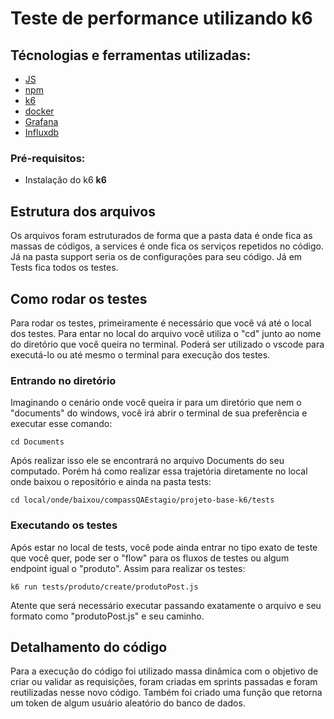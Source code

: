 # Teste de performance utilizando k6
## Técnologias e ferramentas utilizadas:  
- <a href="https://developer.mozilla.org/pt-BR/docs/Web/JavaScript">JS</a><br>
- <a href="https://www.npmjs.com/">npm</a><br>
- <a href="https://k6.io/">k6</a><br>
- <a href="https://www.docker.com/get-started">docker</a><br>
- <a href="https://grafana.com/">Grafana</a><br>
- <a href="https://github.com/influxdata/influxdb">Influxdb</a><br>

### Pré-requisitos: 
- Instalação do k6 <a src="https://k6.io/docs/getting-started/installation/">**k6**</a>

## Estrutura dos arquivos
Os arquivos foram estruturados de forma que a pasta data é onde fica as massas de códigos, a services é onde fica os serviços repetidos no código. Já na pasta support seria os de configurações para seu código. Já em Tests fica todos os testes.

## Como rodar os testes
Para rodar os testes, primeiramente é necessário que você vá até o local dos testes. Para entar no local do arquivo você utiliza o "cd" junto ao nome do diretório que você queira no terminal. Poderá ser utilizado o vscode para executá-lo ou até mesmo o terminal para execução dos testes.

### Entrando no diretório
Imaginando o cenário onde você queira ir para um diretório que nem o "documents" do windows, você irá abrir o terminal de sua preferência e executar esse comando:<br>
```terminal
cd Documents
```
Após realizar isso ele se encontrará no arquivo Documents do seu computado. Porém há como realizar essa trajetória diretamente no local onde baixou o repositório e ainda na pasta tests:<br>
```terminal
cd local/onde/baixou/compassQAEstagio/projeto-base-k6/tests
```

### Executando os testes
Após estar no local de tests, você pode ainda entrar no tipo exato de teste que você quer, pode ser o "flow" para os fluxos de testes ou algum endpoint igual o "produto". Assim para realizar os testes:<br>
```terminal
k6 run tests/produto/create/produtoPost.js
```
Atente que será necessário executar passando exatamente o arquivo e seu formato como "produtoPost.js" e seu caminho.

## Detalhamento do código
Para a execução do código foi utilizado massa dinâmica com o objetivo de criar ou validar as requisições, foram criadas em sprints passadas e foram reutilizadas nesse novo código. Também foi criado uma função que retorna um token de algum usuário aleatório do banco de dados.